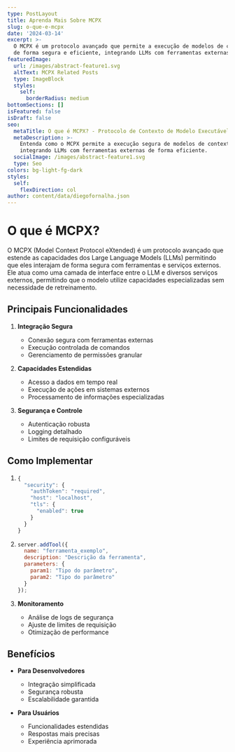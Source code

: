 ```yaml
---
type: PostLayout
title: Aprenda Mais Sobre MCPX
slug: o-que-e-mcpx
date: '2024-03-14'
excerpt: >-
  O MCPX é um protocolo avançado que permite a execução de modelos de contexto
  de forma segura e eficiente, integrando LLMs com ferramentas externas.
featuredImage:
  url: /images/abstract-feature1.svg
  altText: MCPX Related Posts
  type: ImageBlock
  styles:
    self:
      borderRadius: medium
bottomSections: []
isFeatured: false
isDraft: false
seo:
  metaTitle: O que é MCPX? - Protocolo de Contexto de Modelo Executável
  metaDescription: >-
    Entenda como o MCPX permite a execução segura de modelos de contexto,
    integrando LLMs com ferramentas externas de forma eficiente.
  socialImage: /images/abstract-feature1.svg
  type: Seo
colors: bg-light-fg-dark
styles:
  self:
    flexDirection: col
author: content/data/diegofornalha.json
---
```

# O que é MCPX?

O MCPX (Model Context Protocol eXtended) é um protocolo avançado que estende as capacidades dos Large Language Models (LLMs) permitindo que eles interajam de forma segura com ferramentas e serviços externos. Ele atua como uma camada de interface entre o LLM e diversos serviços externos, permitindo que o modelo utilize capacidades especializadas sem necessidade de retreinamento.

## Principais Funcionalidades

1.  **Integração Segura**
    *   Conexão segura com ferramentas externas
    *   Execução controlada de comandos
    *   Gerenciamento de permissões granular

2.  **Capacidades Estendidas**
    *   Acesso a dados em tempo real
    *   Execução de ações em sistemas externos
    *   Processamento de informações especializadas

3.  **Segurança e Controle**
    *   Autenticação robusta
    *   Logging detalhado
    *   Limites de requisição configuráveis

## Como Implementar

1.  ```javascript
    {
      "security": {
        "authToken": "required",
        "host": "localhost",
        "tls": {
          "enabled": true
        }
      }
    }
    ```

2.  ```javascript
    server.addTool({
      name: "ferramenta_exemplo",
      description: "Descrição da ferramenta",
      parameters: {
        param1: "Tipo do parâmetro",
        param2: "Tipo do parâmetro"
      }
    });

    ```

3.  **Monitoramento**
    *   Análise de logs de segurança
    *   Ajuste de limites de requisição
    *   Otimização de performance

## Benefícios

*   **Para Desenvolvedores**
    *   Integração simplificada
    *   Segurança robusta
    *   Escalabilidade garantida

*   **Para Usuários**
    *   Funcionalidades estendidas
    *   Respostas mais precisas
    *   Experiência aprimorada

